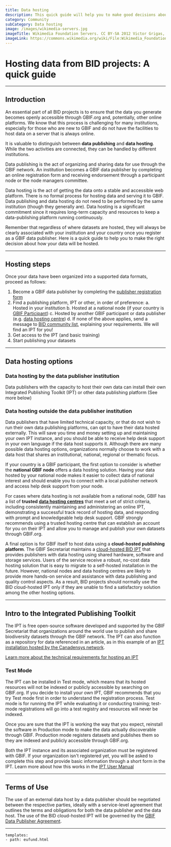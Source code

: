 ```yaml
---
title: Data hosting
description: This quick guide will help you to make good decisions about how to host data from your BID project. 
category: Community
subCategory: Data hosting
image: /images/wikimedia-servers.jpg
imageTitle: Wikimedia Foundation Servers. CC BY-SA 2012 Victor Grigas, Wikimedia Foundation.
imageLink: https://commons.wikimedia.org/wiki/File:Wikimedia_Foundation_Servers-8055_13.jpg
---
```

# Hosting data from BID projects: A quick guide

<!-- toc -->
<!-- tocstop -->

-----------------------
## Introduction

An essential part of all BID projects is to ensure that the data you generate becomes openly accessible through GBIF.org and, potentially, other online platforms. We know that this process is challenging for many institutions, especially for those who are new to GBIF and do not have the facilities to host data on a server that is always online. 

It is valuable to distinguish between **data publishing** and **data hosting**. While the two activities are connected, they can be handled by different institutions.

Data publishing is the act of organizing and sharing data for use through the GBIF network. An institution becomes a GBIF data publisher by completing an online registration form and receiving endorsement through a participant node or the node managers committee. 

Data hosting is the act of getting the data onto a stable and accessible web platform. There is no formal process for hosting data and serving it to GBIF. Data publishing and data hosting do not need to be performed by the same institution (though they generally are). Data hosting is a significant commitment since it requires long-term capacity and resources to keep a data-publishing platform running continuously.  

Remember that regardless of where datasets are hosted, they will always be clearly associated with your institution and your country once you register as a GBIF data publisher. Here is a quick guide to help you to make the right decision about how your data will be hosted. 

-----------

## Hosting steps

Once your data have been organized into a supported data formats, proceed as follows:
  
1. Become a GBIF data publisher by completing the [publisher registration form](http://www.gbif.org/publishing-data/request-endorsement#/intro)
2. Find a publishing platform, IPT or other, in order of preference:
    a. Hosted in your institution
    b. Hosted at a national node (if your country is [GBIF Participant](http://www.gbif.org/participation/participant-list))
    c. Hosted by another GBIF participant or data publisher (e.g. [data hosting centre](#centre))
    d. If none of the above applies, send a message to [BID community list](mailto:bid-community@lists.gbif.org), explaining your requirements. We will find an IPT for you!
3. Get access to the IPT (and basic training)
4. Start publishing your datasets

-----------

## Data hosting options

### Data hosting by the data publisher institution

Data publishers with the capacity to host their own data can install their own Integrated Publishing Toolkit (IPT) or other data publishing platform (<a name="ipt">See more below</a>) 

### Data hosting outside the data publisher institution  

Data publishers that have limited technical capacity, or that do not wish to run their own data publishing platforms, can opt to have their data hosted externally. This will save you time and money setting up and maintaining your own IPT instance, and you should be able to receive help desk support in your own language if the data host supports it. Although there are many possible data hosting options, organizations normally choose to work with a data host that shares an institutional, national, regional or thematic focus. 

If your country is a GBIF participant, the first option to consider is whether the **national GBIF node** offers a data hosting solution. Having your data hosted by your national node makes it easier to collect data of national interest and should enable you to connect with a local publisher network and access help desk support from your node.

For cases where data hosting is not available from a national node, GBIF has a list of **trusted** <a name="centre"></a>[**data hosting centres**](https://github.com/gbif/ipt/wiki/dataHostingCentres#data-hosting-centres) that meet a set of strict criteria, including consistently maintaining and administering an online IPT, demonstrating a successful track record of hosting data, and responding with prompt and knowledgeable help desk support. GBIF strongly recommends using a trusted hosting centre that can establish an account for you on their IPT and allow you to manage and publish your own datasets through GBIF.org.

A final option is for GBIF itself to host data using a **cloud-hosted publishing platform**. The GBIF Secretariat maintains a [cloud-hosted BID IPT](http://cloud.gbif.org/bid/about.do) that provides publishers with data hosting using shared hardware, software and storage services. Users of the service receive a robust, no-cost data hosting solution that is easy to migrate to a self-hosted installation in the future. However, national nodes and data hosting centres are likely to provide more hands-on service and assistance with data publishing and quality control aspects. As a result, BID projects should normally use the BID cloud-hosted IPT only if they are unable to find a satisfactory solution among the other hosting options.

-----------

## Intro to the Integrated Publishing Toolkit<a name="ipt"></a>

The IPT is free open-source software developed and supported by the GBIF Secretariat that organizations around the world use to publish and share biodiversity datasets through the GBIF network. The IPT can also function as a repository for data referenced in an article, as in this example of an [IPT installation hosted by the Canadensys network](http://data.canadensys.net/ipt).  

[Learn more about the technical requirements for hosting an IPT](https://github.com/gbif/ipt/wiki/IPT2ManualNotes.wiki#requirements)

### Test Mode 

The IPT can be installed in Test mode, which means that its hosted resources will not be indexed or publicly accessible by searching on GBIF.org. If you decide to install your own IPT, GBIF recommends that you try Test mode first in order to understand the registration process. Test mode is for running the IPT while evaluating it or conducting training; test-mode registrations will go into a test registry and resources will never be indexed. 

Once you are sure that the IPT is working the way that you expect, reinstall the software in Production mode to make the data actually discoverable through GBIF. Production mode registers datasets and publishes them so they are indexed and publicly accessible through GBIF.org.

Both the IPT instance and its associated organization must be registered with GBIF. If your organization isn't registered yet, you will be asked to complete this step and provide basic information through a short form in the IPT. Learn more about how this works in the [IPT User Manual](https://github.com/gbif/ipt/wiki/IPT2ManualNotes.wiki#configure-gbif-registration-options)

-----------

## Terms of Use
The use of an external data host by a data publisher should be negotiated between the respective parties, ideally with a service-level agreement that outlines the terms and obligations for both the data publisher and the data host. The use of the BID cloud-hosted IPT will be governed by the [GBIF Data Publisher Agreement](http://www.gbif.org/terms/data-publisher). 

-----------

```styledYaml
templates:
- path: eufund.html
```

